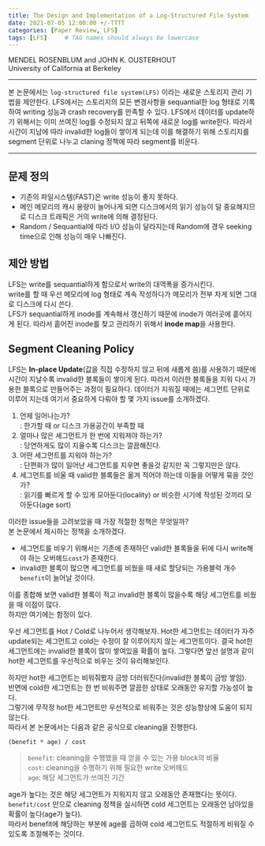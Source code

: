 ```yaml
---
title: The Design and Implementation of a Log-Structured File System
date: 2021-07-05 12:00:00 +/-TTTT
categories: [Paper Review, LFS]
tags: [LFS]     # TAG names should always be lowercase
---
```


MENDEL ROSENBLUM and JOHN K. OUSTERHOUT  
University of California at Berkeley  

---
본 논문에서는 `log-structured file system(LFS)` 이라는 새로운 스토리지 관리 기법을 제안한다. LFS에서는 스토리지의 모든 변경사항을 sequantial한 log 형태로 기록하여  writing 성능과 crash recovery를 만족할 수 있다. LFS에서 데이터를 update하기 위해서는 이미 쓰여진 log를 수정되지 않고 뒤쪽에 새로운 log를 write한다. 따라서 시간이 지남에 따라 invalid한 log들이 쌓이게 되는데 이를 해결하기 위해 스토리지를 segment 단위로 나누고 claning 정책에 따라 segment를 비운다.

---

## 문제 정의
- 기존의 파일시스템(FAST)은 write 성능이 좋지 못하다.
- 메인 메모리의 캐시 용량이 늘어나게 되면 디스크에서의 읽기 성능이 덜 중요해지므로 디스크 트래픽은 거의 write에 의해 결정된다.
- Random / Sequantial에 따라 I/O 성능이 달라지는데 Random에 경우 seeking time으로 인해 성능이 매우 나빠진다.

## 제안 방법
LFS는 write를 sequantial하게 함으로서 write의 대역폭을 증가시킨다.  
write를 할 때 우선 메모리에 log 형태로 계속 작성하다가 메모리가 전부 차게 되면 그대로 디스크에 다시 쓴다.  
LFS가 sequantial하게 inode를 계속해서 갱신하기 때문에 inode가 여러곳에 흩어지게 된다. 따라서 흩어진 inode를 찾고 관리하기 위해서 **inode map**을 사용한다.

## Segment Cleaning Policy
LFS는 **In-place Update**(값을 직접 수정하지 않고 뒤에 새롭게 씀)를 사용하기 때문에 시간이 지날수록 invalid한 블록들이 쌓이게 된다. 따라서 이러한 블록들을 지워 다시 가용한 블록으로 만들어주는 과정이 필요하다. 데이터가 지워질 때에는 세그먼트 단위로 이루어 지는데 여기서 중요하게 다뤄야 할 몇 가지 issue를 소개하겠다.

1. 언제 일어나는가?  
: 한가할 때 or 디스크 가용공간이 부족할 때
2. 얼마나 많은 세그먼트가 한 번에 지워져야 하는가?  
: 당연하게도 많이 지울수록 디스크는 깔끔해진다.
3. 어떤 세그먼트를 지워야 하는가?  
: 단편화가 많이 일어난 세그먼트를 지우면 좋을것 같지만 꼭 그렇지만은 않다.  
4. 세그먼트를 비울 때 valid한 블록들은 옮겨 적어야 하는데 이들을 어떻게 묶을 것인가?  
: 읽기를 빠르게 할 수 있게 모아둔다(locality) or 비슷한 시기에 작성된 것끼리 모아둔다(age sort)

이러한 issue들을 고려보았을 때 가장 적절한 정책은 무엇일까?  
본 논문에서 제시하는 정책을 소개하겠다.  

- 세그먼트를 비우기 위해서는 기존에 존재하던 valid한 블록들을 뒤에 다시 write해야 하는 오버헤드`cost`가 존재한다. 
- invalid한 블록이 많으면 세그먼트를 비웠을 때 새로 할당되는 가용블럭 개수`benefit`이 늘어날 것이다.  
  
이를 종합해 보면 valid한 블록이 적고 invalid한 블록이 많을수록 해당 세그먼트를 비웠을 때 이점이 많다.  
하지만 여기에는 함정이 있다.

우선 세그먼트를 Hot / Cold로 나누어서 생각해보자. Hot한 세그먼트는 데이터가 자주 update되는 세그먼트고 cold는 수정이 잘 이루어지지 않는 세그먼트이다. 결국 hot한 세그먼트에는 invalid한 블록이 많이 쌓여있을 확률이 높다. 그렇다면 앞선 설명과 같이 hot한 세그먼트를 우선적으로 비우는 것이 유리해보인다.  

하지만 hot한 세그먼트는 비워줘봤자 금방 더러워진다(invalid한 블록이 금방 쌓임).  
반면에 cold한 세그먼트는 한 번 비워주면 깔끔한 상태로 오래동안 유지할 가능성이 높다.  
그렇기에 무작정 hot한 세그먼트만 우선적으로 비워주는 것은 성능향상에 도움이 되지 않는다.  
따라서 본 논문에서는 다음과 같은 공식으로 cleaning을 진행한다.  

``(benefit * age) / cost``
> `benefit`: cleaning을 수행했을 때 얻을 수 있는 가용 block의 비율  
> `cost`: cleaning을 수행하기 위해 필요한 write 오버헤드  
> `age`: 해당 세그먼트가 쓰여진 기간

age가 높다는 것은 해당 세그먼트가 지워지지 않고 오래동안 존재했다는 뜻이다.  
`benefit/cost` 만으로 cleaning 정책을 실시하면 cold 세그먼트는 오래동안 남아있을 확률이 높다(age가 높다).  
따라서 benefit에 해당하는 부분에 age를 곱하여 cold 세그먼트도 적절하게 비워질 수 있도록 조절해주는 것이다.

